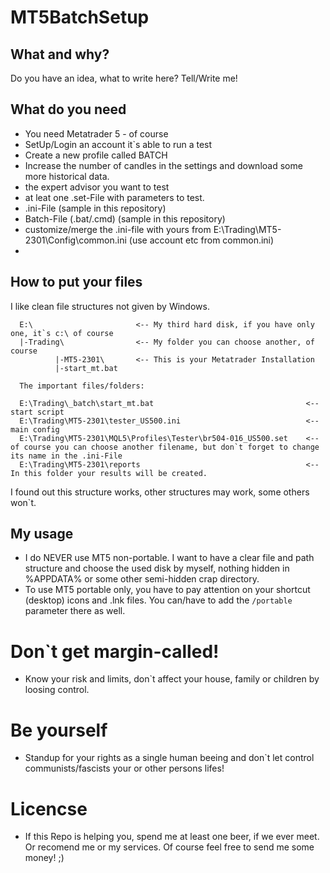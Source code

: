 # MT5BatchSetup

## What and why?

Do you have an idea, what to write here? Tell/Write me!

## What do you need

* You need Metatrader 5 - of course
* SetUp/Login an account it`s able to run a test
* Create a new profile called BATCH
* Increase the number of candles in the settings and download some more historical data.
* the expert advisor you want to test
* at leat one .set-File with parameters to test.
* .ini-File (sample in this repository)
* Batch-File (.bat/.cmd) (sample in this repository)
* customize/merge the .ini-file with yours from E:\Trading\MT5-2301\Config\common.ini (use account etc from common.ini)
* 

## How to put your files

I like clean file structures not given by Windows.

```
  E:\                       <-- My third hard disk, if you have only one, it`s c:\ of course
  |-Trading\                <-- My folder you can choose another, of course
          |-MT5-2301\       <-- This is your Metatrader Installation
          |-start_mt.bat
          
  The important files/folders:

  E:\Trading\_batch\start_mt.bat                                  <-- start script
  E:\Trading\MT5-2301\tester_US500.ini                            <-- main config
  E:\Trading\MT5-2301\MQL5\Profiles\Tester\br504-016_US500.set    <-- of course you can choose another filename, but don`t forget to change its name in the .ini-File
  E:\Trading\MT5-2301\reports                                     <-- In this folder your results will be created.
```
          
  I found out this structure works, other structures may work, some others won`t.


## My usage

* I do NEVER use MT5 non-portable. I want to have a clear file and path structure and choose the used disk by myself, nothing hidden in %APPDATA% or some other semi-hidden crap directory.
* To use MT5 portable only, you have to pay attention on your shortcut (desktop) icons and .lnk files. You can/have to add the ```/portable``` parameter there as well.


# Don`t get margin-called!

* Know your risk and limits, don`t affect your house, family or children by loosing control.

# Be yourself

* Standup for your rights as a single human beeing and don`t let control communists/fascists your or other persons lifes!

# Licencse

* If this Repo is helping you, spend me at least one beer, if we ever meet. Or recomend me or my services. Of course feel free to send me some money! ;)
